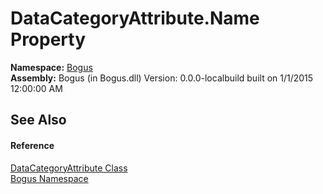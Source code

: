 # DataCategoryAttribute.Name Property 
 

**Namespace:**&nbsp;<a href="N_Bogus">Bogus</a><br />**Assembly:**&nbsp;Bogus (in Bogus.dll) Version: 0.0.0-localbuild built on 1/1/2015 12:00:00 AM

## See Also


#### Reference
<a href="T_Bogus_DataCategoryAttribute">DataCategoryAttribute Class</a><br /><a href="N_Bogus">Bogus Namespace</a><br />